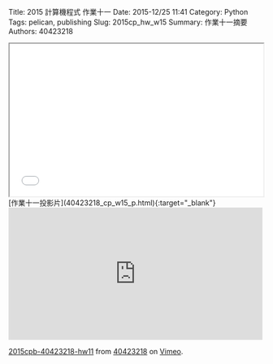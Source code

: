 Title: 2015 計算機程式 作業十一
Date: 2015-12/25 11:41
Category: Python
Tags: pelican, publishing
Slug: 2015cp_hw_w15
Summary: 作業十一摘要
Authors: 40423218

<iframe src="40423218_cp_w15_p.html" width="500" height="300"></iframe>
[作業十一投影片](40423218_cp_w15_p.html){:target="_blank"}

<iframe src="https://player.vimeo.com/video/150019523" width="500" height="260" frameborder="0" webkitallowfullscreen mozallowfullscreen allowfullscreen></iframe> <p><a href="https://vimeo.com/150019523">2015cpb-40423218-hw11</a> from <a href="https://vimeo.com/user45523667">40423218</a> on <a href="https://vimeo.com">Vimeo</a>.</p>